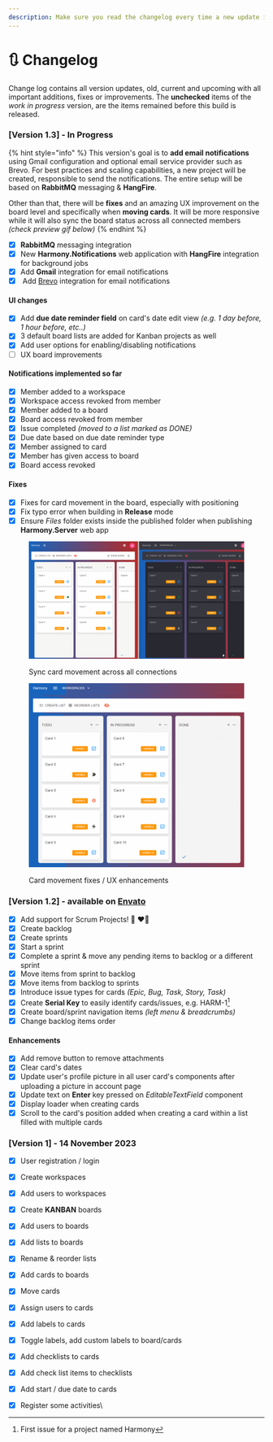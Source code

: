 ```yaml
---
description: Make sure you read the changelog every time a new update is released on Envato
---
```


# 🔃 Changelog

Change log contains all version updates, old, current and upcoming with all important additions, fixes or improvements. The **unchecked** items of the _work in progress_ version, are the items remained before this build is released.

### \[Version 1.3] - In Progress

{% hint style="info" %}
This version's goal is to **add email notifications** using Gmail configuration and optional email service provider such as Brevo. For best practices and scaling capabilities, a new project will be created, responsible to send the notifications. The entire setup will be based on **RabbitMQ** messaging & **HangFire**.

Other than that, there will be **fixes** and an amazing UX improvement on the board level and specifically when **moving cards**. It will be more responsive while it will also sync the board status across all connected members _(check preview gif below)_
{% endhint %}

* [x] **RabbitMQ** messaging integration
* [x] New **Harmony.Notifications** web application with **HangFire** integration for background jobs
* [x] Add **Gmail** integration for email notifications
* [x] &#x20;Add [Brevo](https://www.brevo.com/products/transactional-email/) integration for email notifications

#### UI changes

* [x] Add **due date reminder field** on card's date edit view _(e.g. 1 day before, 1 hour before, etc..)_
* [x] 3 default board lists are added for Kanban projects as well
* [x] Add user options for enabling/disabling notifications
* [ ] UX board improvements

#### Notifications implemented so far

* [x] Member added to a workspace
* [x] Workspace access revoked from member
* [x] Member added to a board
* [x] Board access revoked from member
* [x] Issue completed _(moved to a list marked as DONE)_
* [x] Due date based on due date reminder type
* [x] Member assigned to card
* [x] Member has given access to board
* [x] Board access revoked

#### Fixes

* [x] Fixes for card movement in the board, especially with positioning
* [x] Fix typo error when building in **Release** mode
* [x] Ensure _Files_ folder exists inside the published folder when publishing **Harmony.Server** web app

<figure><img src="../.gitbook/assets/card-move-opt-sync.gif" alt=""><figcaption><p>Sync card movement across all connections</p></figcaption></figure>

<figure><img src="../.gitbook/assets/card-move-opt.gif" alt=""><figcaption><p>Card movement fixes / UX enhancements</p></figcaption></figure>

### \[Version 1.2] - available on [Envato](https://codecanyon.net/item/harmony-project-management-tool/49138488)

* [x] Add support for Scrum Projects! :clap: :heart::rocket:
* [x] Create backlog
* [x] Create sprints
* [x] Start a sprint
* [x] Complete a sprint & move any pending items to backlog or a different sprint
* [x] Move items from sprint to backlog
* [x] Move items from backlog to sprints
* [x] Introduce issue types for cards _(Epic, Bug, Task, Story, Task)_
* [x] Create **Serial Key** to easily identify cards/issues, e.g. HARM-1[^1]
* [x] Create board/sprint navigation items _(left menu & breadcrumbs)_
* [x] Change backlog items order

#### Enhancements

* [x] Add remove button to remove attachments
* [x] Clear card's dates
* [x] Update user's profile picture in all user card's components after uploading a picture in account page
* [x] Update text on **Enter** key pressed on _EditableTextField_ component
* [x] Display loader when creating cards
* [x] Scroll to the card's position added when creating a card within a list filled with multiple cards

### \[Version 1] - 14 November 2023

* [x] User registration / login
* [x] Create workspaces
* [x] Add users to workspaces
* [x] Create **KANBAN** boards
* [x] Add users to boards
* [x] Add lists to boards
* [x] Rename & reorder lists
* [x] Add cards to boards
* [x] Move cards
* [x] Assign users to cards
* [x] Add labels to cards
* [x] Toggle labels, add custom labels to board/cards
* [x] Add checklists to cards
* [x] Add check list items to checklists
* [x] Add start / due date to cards
* [x] Register some activities\


[^1]: First issue for a project named Harmony
